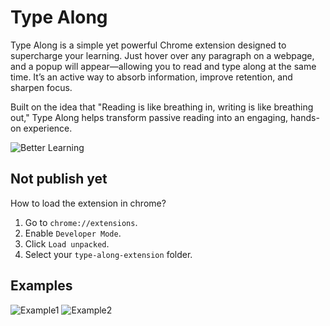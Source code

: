 # Type Along

Type Along is a simple yet powerful Chrome extension designed to supercharge your learning. Just hover over any paragraph on a webpage, and a popup will appear—allowing you to read and type along at the same time. It’s an active way to absorb information, improve retention, and sharpen focus.

Built on the idea that "Reading is like breathing in, writing is like breathing out," Type Along helps transform passive reading into an engaging, hands-on experience.

![Better Learning](https://pbs.twimg.com/media/DKb5zkAVYAAK-zj.jpg)

## Not publish yet

How to load the extension in chrome?
1. Go to `chrome://extensions`.
2. Enable `Developer Mode`.
3. Click `Load unpacked`.
4. Select your `type-along-extension` folder.

## Examples
![Example1](/type-along-extension/assets/example1.jpeg)
![Example2](/type-along-extension/assets/example2.jpeg)
